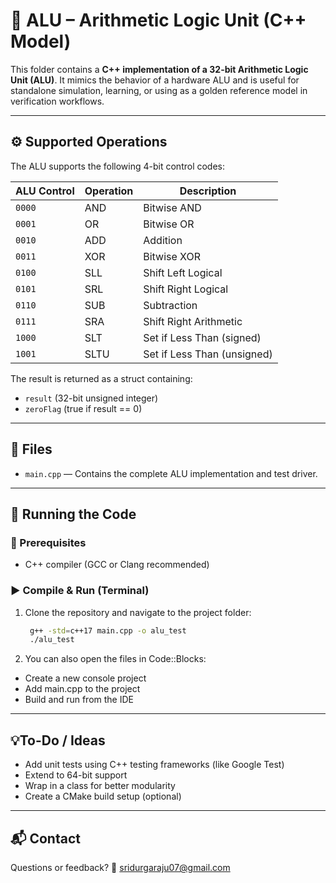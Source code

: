# 🧮 ALU – Arithmetic Logic Unit (C++ Model)

This folder contains a **C++ implementation of a 32-bit Arithmetic Logic Unit (ALU)**. It mimics the behavior of a hardware ALU and is useful for standalone simulation, learning, or using as a golden reference model in verification workflows.

---

## ⚙️ Supported Operations

The ALU supports the following 4-bit control codes:

| ALU Control | Operation  | Description                                |
|-------------|------------|--------------------------------------------|
| `0000`      | AND        | Bitwise AND                                |
| `0001`      | OR         | Bitwise OR                                 |
| `0010`      | ADD        | Addition                                   |
| `0011`      | XOR        | Bitwise XOR                                |
| `0100`      | SLL        | Shift Left Logical                         |
| `0101`      | SRL        | Shift Right Logical                        |
| `0110`      | SUB        | Subtraction                                |
| `0111`      | SRA        | Shift Right Arithmetic                     |
| `1000`      | SLT        | Set if Less Than (signed)                  |
| `1001`      | SLTU       | Set if Less Than (unsigned)                |

The result is returned as a struct containing:
- `result` (32-bit unsigned integer)
- `zeroFlag` (true if result == 0)

---

## 📁 Files

- `main.cpp` — Contains the complete ALU implementation and test driver.

---

## 🧪 Running the Code

### 🔧 Prerequisites
- C++ compiler (GCC or Clang recommended)

### ▶️ Compile & Run (Terminal)
1. Clone the repository and navigate to the project folder:
   ```bash
    g++ -std=c++17 main.cpp -o alu_test
    ./alu_test

2. You can also open the files in Code::Blocks:
- Create a new console project
- Add  main.cpp to the project
- Build and run from the IDE

---

## 💡To-Do / Ideas

- Add unit tests using C++ testing frameworks (like Google Test)
- Extend to 64-bit support
- Wrap in a class for better modularity
- Create a CMake build setup (optional)

---

## 📬 Contact

Questions or feedback?
📧 sridurgaraju07@gmail.com
